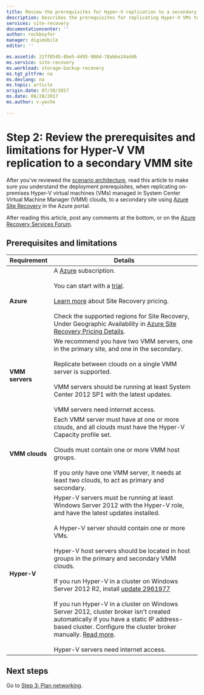 ```yaml
---
title: Review the prerequisites for Hyper-V replication to a secondary VMM site with Azure Site Recovery | Azure
description: Describes the prerequisites for replicating Hyper-V VMs to a secondary VMM site with Azure Site Recovery.
services: site-recovery
documentationcenter: ''
author: rockboyfor
manager: digimobile
editor: ''

ms.assetid: 21ff0545-8be5-4495-9804-78ab6e24add6
ms.service: site-recovery
ms.workload: storage-backup-recovery
ms.tgt_pltfrm: na
ms.devlang: na
ms.topic: article
origin.date: 07/30/2017
ms.date: 08/28/2017
ms.author: v-yeche

---
```

# Step 2: Review the prerequisites and limitations for Hyper-V VM replication to a secondary VMM site

After you've reviewed the [scenario architecture](vmm-to-vmm-walkthrough-architecture.md), read this article to make sure you understand the deployment prerequisites, when replicating on-premises Hyper-V virtual machines (VMs) managed in System Center Virtual Machine Manager (VMM) clouds, to a secondary site using [Azure Site Recovery](site-recovery-overview.md) in the Azure portal.

After reading this article, post any comments at the bottom, or on the [Azure Recovery Services Forum](https://social.msdn.microsoft.com/Forums/en-US/home?forum=hypervrecovmgr).

## Prerequisites and limitations

**Requirement** | **Details**
--- | ---
**Azure** | A [Azure](http://azure.microsoft.com/) subscription.<br/><br/> You can start with a [trial](https://www.azure.cn/pricing/1rmb-trial/).<br/><br/> [Learn more](https://www.azure.cn/pricing/details/site-recovery/) about Site Recovery pricing.<br/><br/> Check the supported regions for Site Recovery, Under Geographic Availability in [Azure Site Recovery Pricing Details](https://www.azure.cn/pricing/details/site-recovery/).
**VMM servers** | We recommend you have two VMM servers, one in the primary site, and one in the secondary.<br/><br/> Replicate between clouds on a single VMM server is supported.<br/><br/> VMM servers should be running at least System Center 2012 SP1 with the latest updates.<br/><br/> VMM servers need internet access.
**VMM clouds** | Each VMM server must have at one or more clouds, and all clouds must have the Hyper-V Capacity profile set. <br/><br/>Clouds must contain one or more VMM host groups.<br/><br/> If you only have one VMM server, it needs at least two clouds, to act as primary and secondary.
**Hyper-V** | Hyper-V servers must be running at least Windows Server 2012 with the Hyper-V role, and have the latest updates installed.<br/><br/> A Hyper-V server should contain one or more VMs.<br/><br/>  Hyper-V host servers should be located in host groups in the primary and secondary VMM clouds.<br/><br/> If you run Hyper-V in a cluster on Windows Server 2012 R2, install [update 2961977](https://support.microsoft.com/kb/2961977)<br/><br/> If you run Hyper-V in a cluster on Windows Server 2012, cluster broker isn't created automatically if you have a static IP address-based cluster. Configure the cluster broker manually. [Read more](http://social.technet.microsoft.com/wiki/contents/articles/18792.configure-replica-broker-role-cluster-to-cluster-replication.aspx).<br/><br/> Hyper-V servers need internet access.

## Next steps

Go to [Step 3: Plan networking](vmm-to-vmm-walkthrough-network.md).

<!--Update_Description: new articles on site recovery prerequisites from vmm to vmm-->